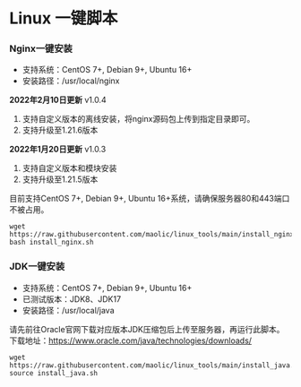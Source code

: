 # Linux 一键脚本

### Nginx一键安装

- 支持系统：CentOS 7+, Debian 9+, Ubuntu 16+
- 安装路径：/usr/local/nginx

**2022年2月10日更新** v1.0.4
1. 支持自定义版本的离线安装，将nginx源码包上传到指定目录即可。
2. 支持升级至1.21.6版本

**2022年1月20日更新** v1.0.3
 1. 支持自定义版本和模块安装
 2. 支持升级至1.21.5版本

目前支持CentOS 7+, Debian 9+, Ubuntu 16+系统，请确保服务器80和443端口不被占用。
```
wget https://raw.githubusercontent.com/maolic/linux_tools/main/install_nginx.sh
bash install_nginx.sh
```

### JDK一键安装

- 支持系统：CentOS 7+, Debian 9+, Ubuntu 16+
- 已测试版本：JDK8、JDK17
- 安装路径：/usr/local/java

请先前往Oracle官网下载对应版本JDK压缩包后上传至服务器，再运行此脚本。
下载地址：https://www.oracle.com/java/technologies/downloads/
```
wget https://raw.githubusercontent.com/maolic/linux_tools/main/install_java.sh
source install_java.sh
```
